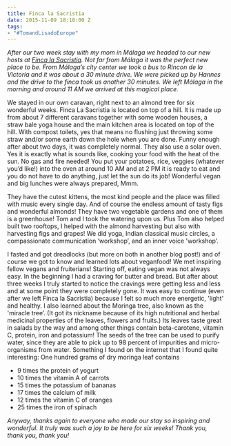 ```yaml
---
title: Finca la Sacristia
date: 2015-11-09 18:18:00 Z
tags:
- "#TomandLisadoEurope"
---
```


*After our two week stay with my mom in Málaga we headed to our new hosts at [Finca la Sacristia](http://fincalasacristia.com/). Not far from Málaga it was the perfect new place to be. From Málaga’s city center we took a bus to Rincon de la Victoria and it was about a 30 minute drive. We were picked up by Hannes and the drive to the finca took us another 30 minutes. We left Málaga in the morning and around 11 AM we arrived at this magical place.*

We stayed in our own caravan, right next to an almond tree for six wonderful weeks. Finca La Sacristia is located on top of a hill. It is made up from about 7 different caravans together with some wooden houses, a straw bale yoga house and the main kitchen area is located on top of the hill. With compost toilets, yes that means no flushing just throwing some straw and/or some earth down the hole when you are done. Funny enough after about two days, it was completely normal. They also use a solar oven. Yes it is exactly what is sounds like, cooking your food with the heat of the sun. No gas and fire needed! You put your potatoes, rice, veggies (whatever you’d like!) into the oven at around 10 AM and at 2 PM it is ready to eat and you do not have to do anything, just let the sun do its job! Wonderful vegan and big lunches were always prepared, Mmm.

They have the cutest kittens, the most kind people and the place was filled with music every single day. And of course the endless amount of tasty figs and wonderful almonds! They have two vegetable gardens and one of them is a greenhouse! Tom and I took the watering upon us. Plus Tom also helped built two rooftops, I helped with the almond harvesting but also with harvesting figs and grapes! We did yoga, Indian classical music circles, a compassionate communication ‘workshop’, and an inner voice 'workshop’.

I fasted and got dreadlocks (but more on both in another blog post!) and of course we got to know and learned lots about veganfood! We met inspiring fellow vegans and fruiterians! Starting off, eating vegan was not always easy. In the beginning I had a craving for butter and bread. But after about three weeks I truly started to notice the cravings were getting less and less and at some point they were completely gone. It was easy to continue (even after we left Finca la Sacristia) because I felt so much more energetic, 'light’ and healthy. I also learned about the Moringa tree, also known as the 'miracle tree’. (It got its nickname because of its high nutritional and herbal medicinal properties of the leaves, flowers and fruits.) Its leaves taste great in salads by the way and among other things contain beta-carotene, vitamin C, protein, iron and potassium! The seeds of the tree can be used to purify water, since they are able to pick up to 98 percent of impurities and micro-organisms from water. Something I found on the internet that I found quite interesting:
One hundred grams of dry moringa leaf contains
- 9 times the protein of yogurt
- 10 times the vitamin A of carrots
- 15 times the potassium of bananas
- 17 times the calcium of milk
- 12 times the vitamin C of oranges
- 25 times the iron of spinach

*Anyway, thanks again to everyone who made our stay so inspiring and wonderful. It truly was such a joy to be here for six weeks! Thank you, thank you, thank you!*